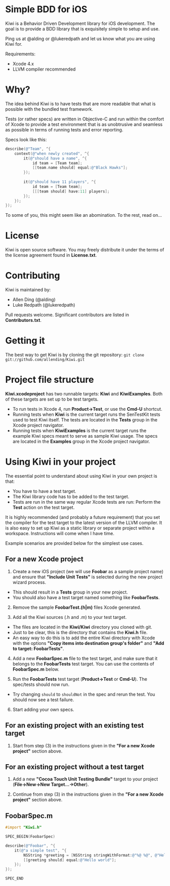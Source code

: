 # Simple BDD for iOS #
Kiwi is a Behavior Driven Development library for iOS development.
The goal is to provide a BDD library that is exquisitely simple to setup and use.

Ping us at @alding or @lukeredpath and let us know what you are using Kiwi for.

Requirements:

* Xcode 4.x
* LLVM compiler recommended

# Why? #
The idea behind Kiwi is to have tests that are more readable that what is possible with the bundled test framework.

Tests (or rather specs) are written in Objective-C and run within the comfort of Xcode to provide a test environment that is as unobtrusive and seamless as possible in terms of running tests and error reporting.

Specs look like this:

```objective-c
describe(@"Team", ^{
	context(@"when newly created", ^{
		it(@"should have a name", ^{
			id team = [Team team];
			[[team.name should] equal:@"Black Hawks"];
		});
		
		it(@"should have 11 players", ^{
			id team = [Team team];
			[[[team should] have:11] players];
		});
	});
});
```

To some of you, this might seem like an abomination. To the rest, read on...

# License #
Kiwi is open source software. You may freely distribute it under the terms of
the license agreement found in __License.txt__.

# Contributing #
Kiwi is maintained by:

 * Allen Ding (@alding)
 * Luke Redpath (@lukeredpath)
 
Pull requests welcome. Significant contributors are listed in __Contributors.txt__.

# Getting it #
The best way to get Kiwi is by cloning the git repository: `git clone git://github.com/allending/Kiwi.git`

# Project file structure #
__Kiwi.xcodeproject__ has two runnable targets: __Kiwi__ and __KiwiExamples__. Both of these targets are set up to be test targets.

* To run tests in Xcode 4, run __Product->Test__, or use the __Cmd-U__ shortcut.
* Running tests when __Kiwi__ is the current target runs the SenTestKit tests used to test Kiwi itself. The tests are located in the __Tests__ group in the Xcode project navigator.
* Running tests when __KiwiExamples__ is the current target runs the example Kiwi specs meant to serve as sample Kiwi usage. The specs are located in the __Examples__ group in the Xcode project navigator.


# Using Kiwi in your project #
The essential point to understand about using Kiwi in your own project is that:

* You have to have a test target.
* The Kiwi library code has to be added to the test target.
* Tests are run in the same way regular Xcode tests are run: Perform the __Test__ action on the test target.

It is highly recommended (and probably a future requirement) that you set the compiler for the test target to the latest version of the LLVM compiler. It is also easy to set up Kiwi as a static library or separate project within a workspace. Instructions will come when I have time.

Example scenarios are provided below for the simplest use cases.


## For a new Xcode project ##
1. Create a new iOS project (we will use __Foobar__ as a sample project name) and ensure that __"Include Unit Tests"__ is selected during the new project wizard process.
  * This should result in a __Tests__ group in your new project.
  * You should also have a test target named something like __FoobarTests__.

2. Remove the sample __FoobarTest.(h|m)__ files Xcode generated. 

3. Add all the Kiwi sources (.h and .m) to your test target.
  * The files are located in the __Kiwi/Kiwi__ directory you cloned with git.
  * Just to be clear, this is the directory that contains the __Kiwi.h__ file.
  * An easy way to do this is to add the entire Kiwi directory with Xcode with the options __"Copy items into destination group's folder"__ and __"Add to target: FoobarTests"__.

4. Add a new __FoobarSpec.m__ file to the test target, and make sure that it belongs to the __FoobarTests__ test target. You can use the contents of __FoobarSpec.m__ below.

5. Run the __FoobarTests__ test target (__Product->Test__ or __Cmd-U__). The spec/tests should now run.
  * Try changing `should` to `shouldNot` in the spec and rerun the test. You should now see a test failure.

6. Start adding your own specs.

## For an existing project with an existing test target ##
1. Start from step (3) in the instructions given in the __"For a new Xcode project"__ section above.

## For an existing project without a test target ##
1. Add a new __"Cocoa Touch Unit Testing Bundle"__ target to your project (__File->New->New Target...->Other__).

2. Continue from step (3) in the instructions given in the __"For a new Xcode project"__ section above.

## FoobarSpec.m ##

```objective-c	
#import "Kiwi.h"

SPEC_BEGIN(FoobarSpec)

describe(@"Foobar", ^{
	it(@"a simple test", ^{
		NSString *greeting = [NSString stringWithFormat:@"%@ %@", @"Hello", @"world"];
		[[greeting should] equal:@"Hello world"];
	});
});

SPEC_END
```
